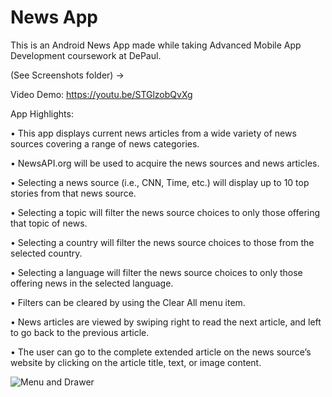 # News App 

This is an Android News App made while taking Advanced Mobile App Development coursework at DePaul.

(See Screenshots folder) -> 

Video Demo: https://youtu.be/STGlzobQvXg

App Highlights:

• This app displays current news articles from a wide variety of news sources covering a range of news categories.

• NewsAPI.org will be used to acquire the news sources and news articles.

• Selecting a news source (i.e., CNN, Time, etc.) will display up to 10 top stories from that news source.

• Selecting a topic will filter the news source choices to only those offering that topic of news.

• Selecting a country will filter the news source choices to those from the selected country.

• Selecting a language will filter the news source choices to only those offering news in the selected language.

• Filters can be cleared by using the Clear All menu item.

• News articles are viewed by swiping right to read the next article, and left to go back to the previous article.

• The user can go to the complete extended article on the news source’s website by clicking on the article title, text, or image content.


![Menu and Drawer](https://user-images.githubusercontent.com/42929978/213854365-10a06cbc-fb7e-4b8e-88fb-e652c19f069f.jpeg)
